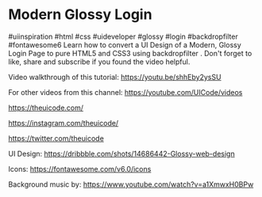 # Modern Glossy Login

#uiinspiration #html #css #uideveloper #glossy #login #backdropfilter #fontawesome6
Learn how to convert a UI Design of a Modern, Glossy Login Page to pure HTML5 and CSS3 using backdropfilter . Don't forget to like, share and subscribe if you found the video helpful.

Video walkthrough of this tutorial:
https://youtu.be/shhEby2ysSU

For other videos from this channel:
https://youtube.com/UICode/videos

https://theuicode.com/

https://instagram.com/theuicode/

https://twitter.com/theuicode


UI Design: https://dribbble.com/shots/14686442-Glossy-web-design

Icons:
https://fontawesome.com/v6.0/icons

Background music by:
https://www.youtube.com/watch?v=a1XmwxH0BPw
